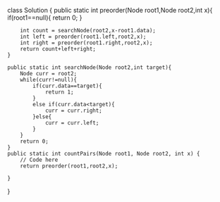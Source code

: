 class Solution {
    public static int preorder(Node root1,Node root2,int x){
        if(root1==null){
            return 0;
        }
       
        int count = searchNode(root2,x-root1.data);
        int left = preorder(root1.left,root2,x);
        int right = preorder(root1.right,root2,x);
        return count+left+right;
    }
    
    public static int searchNode(Node root2,int target){
        Node curr = root2;
        while(curr!=null){
            if(curr.data==target){
                return 1;
            }
            else if(curr.data<target){
                curr = curr.right;
            }else{
                curr = curr.left;
            }
        }
        return 0;
    }
    public static int countPairs(Node root1, Node root2, int x) {
        // Code here
        return preorder(root1,root2,x);
        
    }
}